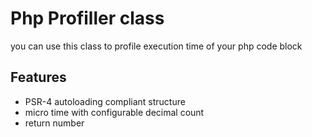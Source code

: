 Php Profiller class
=========================

you can use this class to profile execution time of your php code block 

Features
--------

* PSR-4 autoloading compliant structure
* micro time with configurable decimal count
* return number 


